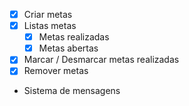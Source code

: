 - [x] Criar metas
- [x] Listas metas
    - [x] Metas realizadas
    - [x] Metas abertas
- [x] Marcar / Desmarcar metas realizadas
- [x] Remover metas
- Sistema de mensagens 
